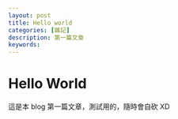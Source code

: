 ```yaml
---
layout: post
title: Hello world
categories: [雜記]
description: 第一篇文章
keywords: 
---
```


# Hello World

這是本 blog 第一篇文章，測試用的，隨時會自砍 XD
<!--stackedit_data:
eyJoaXN0b3J5IjpbMjc3MjAzMDM0XX0=
-->